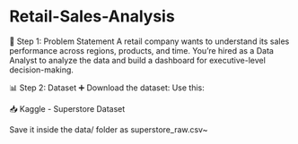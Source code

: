 # Retail-Sales-Analysis
🧠 Step 1: Problem Statement
A retail company wants to understand its sales performance across regions, products, and time. You’re hired as a Data Analyst to analyze the data and build a dashboard for executive-level decision-making.

📊 Step 2: Dataset
➕ Download the dataset:
Use this:

📥 Kaggle - Superstore Dataset

Save it inside the data/ folder as superstore_raw.csv~